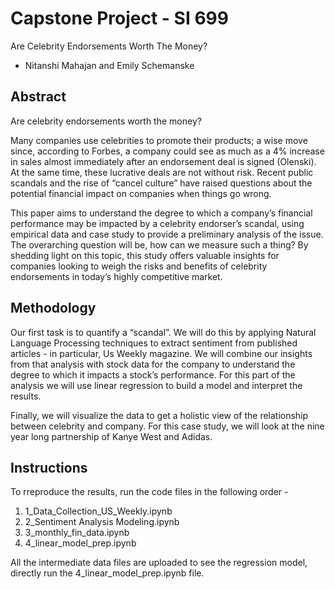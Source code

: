  # Capstone Project - SI 699
 
Are Celebrity Endorsements Worth The Money?
- Nitanshi Mahajan and Emily Schemanske

## Abstract
Are celebrity endorsements worth the money? 

Many companies use celebrities to promote their products; a wise move since, according to Forbes, a company could see as much as a 4% increase in sales almost immediately after an endorsement deal is signed (Olenski). At the same time, these lucrative deals are not without risk. Recent public scandals and the rise of “cancel culture” have  raised questions about the potential financial impact on companies when things go wrong.

This paper aims to understand the degree to which a company’s financial performance may be impacted by a celebrity endorser’s scandal, using empirical data and case study to provide a preliminary analysis of the issue. The overarching question will be, how can we measure such a thing? By shedding light on this topic, this study offers valuable insights for companies looking to weigh the risks and benefits of celebrity endorsements in today’s highly competitive market.

## Methodology
Our first task is to quantify a “scandal”. We will do this by applying Natural Language Processing techniques to extract sentiment from published articles - in particular, Us Weekly magazine. We will combine our insights from that analysis with stock data for the company to understand the degree to which it impacts a stock’s performance. For this part of the analysis we will use linear regression to build a model and interpret the results.

Finally, we will visualize the data to get a holistic view of the relationship between celebrity and company. For this case study, we will look at the nine year long partnership of Kanye West and Adidas.

## Instructions
To rreproduce the results, run the code files in the following order - 

1. 1_Data_Collection_US_Weekly.ipynb
2. 2_Sentiment Analysis Modeling.ipynb
3. 3_monthly_fin_data.ipynb
4. 4_linear_model_prep.ipynb

All the intermediate data files are uploaded to see the regression model, directly run the 4_linear_model_prep.ipynb file.
